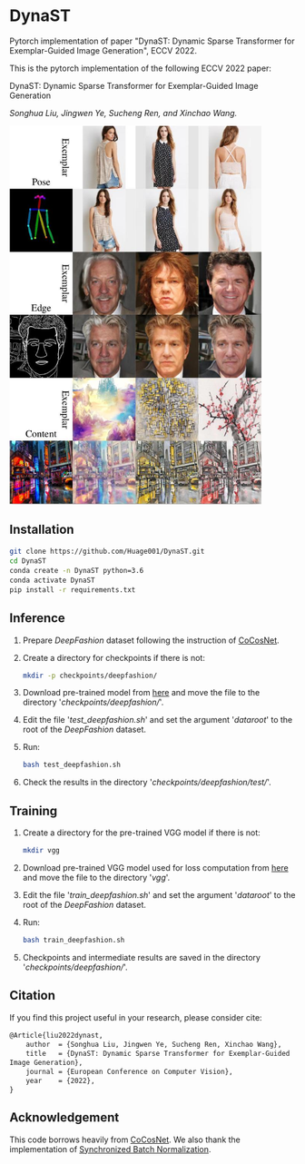# DynaST
Pytorch implementation of paper "DynaST: Dynamic Sparse Transformer for Exemplar-Guided Image Generation", ECCV 2022.

This is the pytorch implementation of the following ECCV 2022 paper:

DynaST: Dynamic Sparse Transformer for Exemplar-Guided Image Generation

*Songhua Liu, Jingwen Ye, Sucheng Ren, and Xinchao Wang.*

<img src="teaser.jpg" style="zoom: 67%;" />

## Installation

```bash
git clone https://github.com/Huage001/DynaST.git
cd DynaST
conda create -n DynaST python=3.6
conda activate DynaST
pip install -r requirements.txt
```

## Inference

1. Prepare *DeepFashion* dataset following the instruction of [CoCosNet](https://github.com/microsoft/CoCosNet).

2. Create a directory for checkpoints if there is not:

   ```bash
   mkdir -p checkpoints/deepfashion/
   ```

3. Download pre-trained model from [here](https://drive.google.com/file/d/1UJ9xsQBBWZEXOz-jizerR4Qjo7n1kYmy/view?usp=sharing) and move the file to the directory '*checkpoints/deepfashion/*'.

4. Edit the file '*test_deepfashion.sh*' and set the argument '*dataroot*' to the root of the *DeepFashion* dataset.

5. Run:

   ```bash
   bash test_deepfashion.sh
   ```

6. Check the results in the directory '*checkpoints/deepfashion/test/*'.

## Training

1. Create a directory for the pre-trained VGG model if there is not:

   ```bash
   mkdir vgg
   ```

2. Download pre-trained VGG model used for loss computation from [here](https://drive.google.com/file/d/1xc7CBEsn45a3Pc3K9Tfh5wxKOx2LyC41/view?usp=sharing) and move the file to the directory '*vgg*'.

3. Edit the file '*train_deepfashion.sh*' and set the argument '*dataroot*' to the root of the *DeepFashion* dataset.

4. Run:

   ```bash
   bash train_deepfashion.sh
   ```

5. Checkpoints and intermediate results are saved in the directory '*checkpoints/deepfashion/*'.

## Citation

If you find this project useful in your research, please consider cite:

```
@Article{liu2022dynast,
    author  = {Songhua Liu, Jingwen Ye, Sucheng Ren, Xinchao Wang},
    title   = {DynaST: Dynamic Sparse Transformer for Exemplar-Guided Image Generation},
    journal = {European Conference on Computer Vision},
    year    = {2022},
}
```

## Acknowledgement

This code borrows heavily from [CoCosNet](https://github.com/microsoft/CoCosNet). We also thank the implementation of [Synchronized Batch Normalization](https://github.com/vacancy/Synchronized-BatchNorm-PyTorch).
